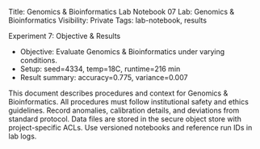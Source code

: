 Title: Genomics & Bioinformatics Lab Notebook 07
Lab: Genomics & Bioinformatics
Visibility: Private
Tags: lab-notebook, results

Experiment 7: Objective & Results
- Objective: Evaluate Genomics & Bioinformatics under varying conditions.
- Setup: seed=4334, temp=18C, runtime=216 min
- Result summary: accuracy=0.775, variance=0.007

This document describes procedures and context for Genomics & Bioinformatics.
All procedures must follow institutional safety and ethics guidelines.
Record anomalies, calibration details, and deviations from standard protocol.
Data files are stored in the secure object store with project-specific ACLs.
Use versioned notebooks and reference run IDs in lab logs.
